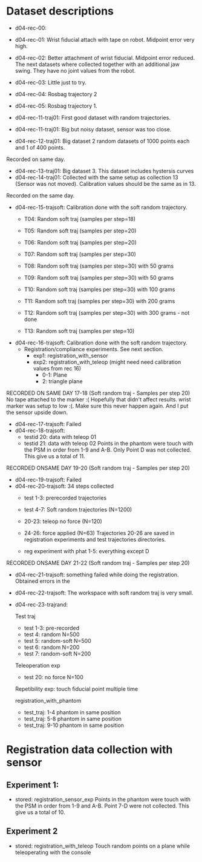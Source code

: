 # Dataset descriptions


* d04-rec-00:
* d04-rec-01: Wrist fiducial attach with tape on robot. Midpoint error very high.
* d04-rec-02: Better attachment of wrist fiducial. Midpoint error reduced.
The next datasets where collected together with an additional jaw swing. They have no joint values from the robot.
* d04-rec-03: Little just to try.
* d04-rec-04: Rosbag trajectory 2
* d04-rec-05: Rosbag trajectory 1.

* d04-rec-11-traj01: First good dataset with random trajectories.
* d04-rec-11-traj01: Big but noisy dataset, sensor was too close.
* d04-rec-12-traj01: Big dataset 2 random datasets of 1000 points each and 1 of 400 points.

Recorded on same day.
* d04-rec-13-traj01: Big dataset 3. This dataset includes hystersis curves
* d04-rec-14-traj01: Collected with the same setup as collection 13 (Sensor was not moved). Calibration values should be the same as in 13.

Recorded on the same day.
* d04-rec-15-trajsoft: Calibration done with the soft random trajectory.
    * T04: Random soft traj (samples per step=18)
    * T05: Random soft traj (samples per step=20)
    * T06: Random soft traj (samples per step=20)
    * T07: Random soft traj (samples per step=30)

    * T08: Random soft traj (samples per step=30) with 50 grams
    * T09: Random soft traj (samples per step=30) with 50 grams
    * T10: Random soft traj (samples per step=30) with 100 grams
    * T11: Random soft traj (samples per step=30) with 200 grams
    * T12: Random soft traj (samples per step=30) with 300 grams - not done

    * T13: Random soft traj (samples per step=10)
* d04-rec-16-trajsoft: Calibration done with the soft random trajectory.
    * Registration/compliance experiments. See next section. 
        * exp1: registration_with_sensor
        * exp2: registration_with_teleop (might need need calibration values from rec 16)
            * 0-1: Plane
            * 2: triangle plane

RECORDED ON SAME DAY 17-18 (Soft random traj - Samples per step 20)
No tape attached to the marker :( Hopefully that didn't affect results.
wrist marker was setup to low :(. Make sure this never happen again.
And I put the sensor upside down.

* d04-rec-17-trajsoft: Failed
* d04-rec-18-trajsoft:  
    * testid 20: data with teleop 01
    * testid 21: data with teleop 02
Points in the phantom were touch with the PSM in order from 1-9 and A-B. Only Point D was not collected. This give us a total of 11.

RECORDED ONSAME DAY 19-20 (Soft random traj - Samples per step 20)
* d04-rec-19-trajsoft: Failed
* d04-rec-20-trajsoft: 34 steps collected 
	* test 1-3: prerecorded trajectories
	* test 4-7: Soft random trajectories (N=1200)

	* 20-23: teleop no force (N=120) 
	* 24-26: force applied (N=63)
    Trajectories 20-26 are saved in registration experiments and test trajectories directories.
	
	* reg experiment with phat 1-5: everything except D 

RECORDED ONSAME DAY 21-22 (Soft random traj - Samples per step 20)
* d04-rec-21-trajsoft: something failed while doing the registration. Obtained errors in the 
* d04-rec-22-trajsoft: The workspace with soft random traj is very small.
* d04-rec-23-trajrand: 
	
	Test traj
	* test 1-3: pre-recorded
	* test 4: random N=500
	* test 5: random-soft N=500
	* test 6: random N=200
	* test 7: random-soft N=200
	
	Teleoperation exp
	* test 20: no force N=100
	
	Repetibility exp: touch fiducial point multiple time

	registration_with_phantom
	* test_traj: 1-4  phantom in same position
	* test_traj: 5-8  phantom in same position
	* test_traj: 9-10 phantom in same position

# Registration data collection with sensor

## Experiment 1:
* stored: registration_sensor_exp
Points in the phantom were touch with the PSM in order from 1-9 and A-B. Point 7-D were not collected. This give us a total of 10.

## Experiment 2
* stored: registration_with_teleop
Touch random points on a plane while teleoperating with the console
